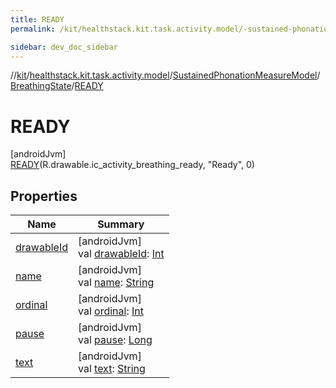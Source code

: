 ```yaml
---
title: READY
permalink: /kit/healthstack.kit.task.activity.model/-sustained-phonation-measure-model/-breathing-state/-r-e-a-d-y/index.html

sidebar: dev_doc_sidebar
---
```

//[kit](../../../../../kit.html)/[healthstack.kit.task.activity.model](../../../index.html)/[SustainedPhonationMeasureModel](../../index.html)/[BreathingState](../index.html)/[READY](index.html)



# READY



[androidJvm]\
[READY](index.html)(R.drawable.ic_activity_breathing_ready, &quot;Ready&quot;, 0)



## Properties


| Name | Summary |
|---|---|
| [drawableId](../drawable-id.html) | [androidJvm]<br>val [drawableId](../drawable-id.html): [Int](https://kotlinlang.org/api/latest/jvm/stdlib/kotlin/-int/index.html) |
| [name](../../../../healthstack.kit.ui.util/-interaction-type/-n-o-t-h-i-n-g/index.html#-372974862%2FProperties%2F-106109196) | [androidJvm]<br>val [name](../../../../healthstack.kit.ui.util/-interaction-type/-n-o-t-h-i-n-g/index.html#-372974862%2FProperties%2F-106109196): [String](https://kotlinlang.org/api/latest/jvm/stdlib/kotlin/-string/index.html) |
| [ordinal](../../../../healthstack.kit.ui.util/-interaction-type/-n-o-t-h-i-n-g/index.html#-739389684%2FProperties%2F-106109196) | [androidJvm]<br>val [ordinal](../../../../healthstack.kit.ui.util/-interaction-type/-n-o-t-h-i-n-g/index.html#-739389684%2FProperties%2F-106109196): [Int](https://kotlinlang.org/api/latest/jvm/stdlib/kotlin/-int/index.html) |
| [pause](../pause.html) | [androidJvm]<br>val [pause](../pause.html): [Long](https://kotlinlang.org/api/latest/jvm/stdlib/kotlin/-long/index.html) |
| [text](../text.html) | [androidJvm]<br>val [text](../text.html): [String](https://kotlinlang.org/api/latest/jvm/stdlib/kotlin/-string/index.html) |

